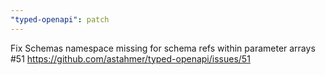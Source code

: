 ```yaml
---
"typed-openapi": patch
---
```


Fix Schemas namespace missing for schema refs within parameter arrays #51
 https://github.com/astahmer/typed-openapi/issues/51
